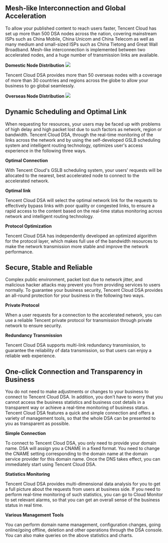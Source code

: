 ## Mesh-like Interconnection and Global Acceleration

To allow your published content to reach users faster, Tencent Cloud has set up more than 500 DSA nodes across the nation, covering mainstream ISPs such as China Mobile, China Unicom and China Telecom as well as many medium and small-sized ISPs such as China Tietong and Great Wall Broadband. Mesh-like interconnection is implemented between two accelerated nodes, and a huge number of transmission links are available.

**Domestic Node Distribution**
![](https://mc.qcloudimg.com/static/img/19f5708498e59acef7d60a755dee686e/image.png)

Tencent Cloud DSA provides more than 50 overseas nodes with a coverage of more than 30 countries and regions across the globe to allow your business to go global seamlessly.

**Overseas Node Distribution**
![](https://mc.qcloudimg.com/static/img/7576cb999f587790b39430600bfc2949/image.png)



## Dynamic Scheduling and Optimal Link

When requesting for resources, your users may be faced up with problems of high delay and high packet lost due to such factors as network, region or bandwidth. Tencent Cloud DSA, through the real-time monitoring of the links across the network and by using the self-developed GSLB scheduling system and intelligent routing technology, optimizes user's access experience in the following three ways.

**Optimal Connection**

With Tencent Cloud's GSLB scheduling system, your users' requests will be allocated to the nearest, best accelerated node to connect to the accelerated network.

**Optimal link**

Tencent Cloud DSA will select the optimal network link for the requests to effectively bypass links with poor quality or congested links, to ensure a rapid access to the content based on the real-time status monitoring across network and intelligent routing technology.

**Protocol Optimization**

Tencent Cloud DSA has independently developed an optimized algorithm for the protocol layer, which makes full use of the bandwidth resources to make the network transmission more stable and improve the network performance.



## Secure, Stable and Reliable

Complex public environment, packet lost due to network jitter, and malicious hacker attacks may prevent you from providing services to users normally. To guarantee your business security, Tencent Cloud DSA provides an all-round protection for your business in the following two ways.

**Private Protocol**

When a user requests for a connection to the accelerated network, you can use a reliable Tencent private protocol for transmission through private network to ensure security.

**Redundancy Transmission**

Tencent Cloud DSA supports multi-link redundancy transmission, to guarantee the reliability of data transmission, so that users can enjoy a reliable web experience.



## One-click Connection and Transparency in Business

You do not need to make adjustments or changes to your business to connect to Tencent Cloud DSA. In addition, you don't have to worry that you cannot access the business statistics and business cost details in a transparent way or achieve a real-time monitoring of business status. Tencent Cloud DSA features a quick and simple connection and offers a variety of management tools, so that the whole DSA can be presented to you as transparent as possible.

**Simple Connection**

To connect to Tencent Cloud DSA, you only need to provide your domain name. DSA will assign you a CNAME in a fixed format. You need to change the CNAME setting corresponding to the domain name at the domain service provider for this domain name. Once the DNS takes effect, you can immediately start using Tencent Cloud DSA.

**Statistics Monitoring**

Tencent Cloud DSA provides multi-dimensional data analysis for you to get a full picture about the requests from users at business side. If you need to perform real-time monitoring of such statistics, you can go to Cloud Monitor to set relevant alarms, so that you can get an overall sense of the business status in real time.

**Various Management Tools**

You can perform domain name management, configuration changes, going online/going offline, deletion and other operations through the DSA console. You can also make queries on the above statistics and charts.
